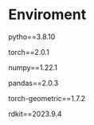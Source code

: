# Enviroment
pytho==3.8.10

torch==2.0.1

numpy==1.22.1

pandas==2.0.3

torch-geometric==1.7.2

rdkit==2023.9.4
